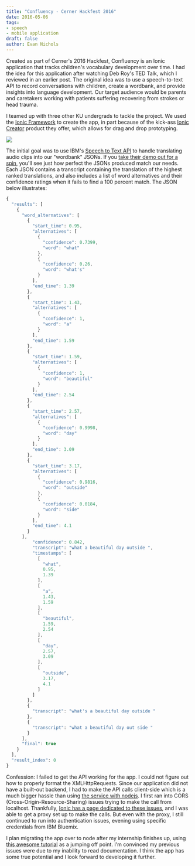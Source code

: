 ```yaml
---
title: "Confluency - Cerner Hackfest 2016"
date: 2016-05-06
tags:
- speech
- mobile application
draft: false
author: Evan Nichols
---
```


Created as part of Cerner's 2016 Hackfest, Confluency is an Ionic application that tracks children's vocabulary development over time. I had the idea for this application after watching Deb Roy's TED Talk, which I reviewed in an earlier post. The original idea was to use a speech-to-text API to record conversations with children, create a wordbank, and provide insights into language development. Our target audience would be parents and caretakers working with patients suffering recovering from strokes or head trauma.

I teamed up with three other KU undergrads to tackle the project. We used the [Ionic Framework](http://ionicframework.com/) to create the app, in part because of the kick-ass [Ionic Creator](http://ionic.io/products/creator) product they offer, which allows for drag and drop prototyping.

![](teampic.png)

The initial goal was to use IBM's [Speech to Text API](http://www.ibm.com/watson/developercloud/speech-to-text.html) to handle translating audio clips into our "wordbank" JSONs. If you [take their demo out for a spin](https://speech-to-text-demo.mybluemix.net/), you'll see just how perfect the JSONs produced match our needs. Each JSON contains a transcript containing the translation of the highest ranked translations, and also includes a list of word alternatives and their confidence ratings when it fails to find a 100 percent match. The JSON below illustrates:

```javascript
{
  "results": [
    {
      "word_alternatives": [
        {
          "start_time": 0.95,
          "alternatives": [
            {
              "confidence": 0.7399,
              "word": "what"
            },
            {
              "confidence": 0.26,
              "word": "what's"
            }
          ],
          "end_time": 1.39
        },
        {
          "start_time": 1.43,
          "alternatives": [
            {
              "confidence": 1,
              "word": "a"
            }
          ],
          "end_time": 1.59
        },
        {
          "start_time": 1.59,
          "alternatives": [
            {
              "confidence": 1,
              "word": "beautiful"
            }
          ],
          "end_time": 2.54
        },
        {
          "start_time": 2.57,
          "alternatives": [
            {
              "confidence": 0.9998,
              "word": "day"
            }
          ],
          "end_time": 3.09
        },
        {
          "start_time": 3.17,
          "alternatives": [
            {
              "confidence": 0.9816,
              "word": "outside"
            },
            {
              "confidence": 0.0184,
              "word": "side"
            }
          ],
          "end_time": 4.1
        }
      ],
          "confidence": 0.842,
          "transcript": "what a beautiful day outside ",
          "timestamps": [
            [
              "what",
              0.95,
              1.39
            ],
            [
              "a",
              1.43,
              1.59
            ],
            [
              "beautiful",
              1.59,
              2.54
            ],
            [
              "day",
              2.57,
              3.09
            ],
            [
              "outside",
              3.17,
              4.1
            ]
          ]
        },
        {
          "transcript": "what's a beautiful day outside "
        },
        {
          "transcript": "what a beautiful day out side "
        }
      ],
      "final": true
    }
  ],
  "result_index": 0
}
```

Confession: I failed to get the API working for the app. I could not figure out how to properly format the XMLHttpRequests. Since our application did not have a built-out backend, I had to make the API calls client-side which is a much bigger hassle than using [the service with nodejs](https://github.com/watson-developer-cloud/speech-to-text-nodejs). I first ran into CORS (Cross-Origin-Resource-Sharing) issues trying to make the call from localhost. Thankfully, [Ionic has a page dedicated to these issues](http://blog.ionic.io/handling-cors-issues-in-ionic/), and I was able to get a proxy set up to make the calls. But even with the proxy, I still continued to run into authentication issues, evening using specific credentials from IBM Bluemix.

I plan migrating the app over to node after my internship finishes up, using [this awesome tutorial](https://www.raymondcamden.com/2015/08/05/a-real-world-app-with-ibm-bluemix-node-cordova-and-ionic/) as a jumping off point. I'm convinced my previous issues were due to my inability to read documentation. I think the app has some true potential and I look forward to developing it further.
